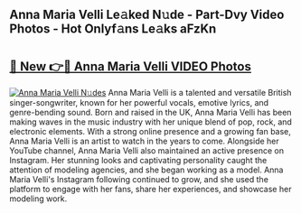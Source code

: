 ## Anna Maria Velli Le𝚊ked N𝚞de - Part-Dvy Video Photos - Hot Onlyf𝚊ns Le𝚊ks aFzKn

# <h2><a href="http://ab41080.deff.icu/?id=Anna+Maria+Velli">🔗 New 👉🔴 Anna Maria Velli VIDEO Photos</a></h2>

[![Anna Maria Velli N𝚞des](https://i.imgur.com/rIISA9y.gif)](http://ab41080.deff.icu/?id=Anna+Maria+Velli)
Anna Maria Velli is a talented and versatile British singer-songwriter, known for her powerful vocals, emotive lyrics, and genre-bending sound. Born and raised in the UK, Anna Maria Velli has been making waves in the music industry with her unique blend of pop, rock, and electronic elements. With a strong online presence and a growing fan base, Anna Maria Velli is an artist to watch in the years to come. Alongside her YouTube channel, Anna Maria Velli also maintained an active presence on Instagram. Her stunning looks and captivating personality caught the attention of modeling agencies, and she began working as a model. Anna Maria Velli's Instagram following continued to grow, and she used the platform to engage with her fans, share her experiences, and showcase her modeling work.

